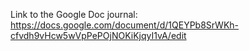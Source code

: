 Link to the Google Doc journal: https://docs.google.com/document/d/1QEYPb8SrWKh-cfvdh9vHcw5wVpPePOjNOKiKjqyI1vA/edit
